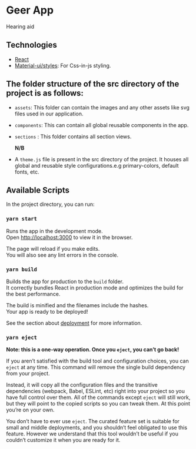 # Geer App
Hearing aid

## Technologies
- [React](https://reactjs.org)
- [Material-ui/styles](https://mui.com/styles/basics/): For Css-in-js styling.

## The folder structure of the src directory of the project is as follows:<br/>

- `assets`: This folder can contain the images and any other assets like svg files used in our application.
- `components`: This can contain all global reusable components in the app.
- `sections` : This folder contains all section views.


  **N/B**

- A `theme.js` file is present in the src directory of the project. It houses all global and reusable style configurations.e.g primary-colors, default fonts, etc.

## Available Scripts

In the project directory, you can run:

### `yarn start`

Runs the app in the development mode.\
Open [http://localhost:3000](http://localhost:3000) to view it in the browser.

The page will reload if you make edits.\
You will also see any lint errors in the console.

### `yarn build`

Builds the app for production to the `build` folder.\
It correctly bundles React in production mode and optimizes the build for the best performance.

The build is minified and the filenames include the hashes.\
Your app is ready to be deployed!

See the section about [deployment](https://facebook.github.io/create-react-app/docs/deployment) for more information.

### `yarn eject`

**Note: this is a one-way operation. Once you `eject`, you can’t go back!**

If you aren’t satisfied with the build tool and configuration choices, you can `eject` at any time. This command will remove the single build dependency from your project.

Instead, it will copy all the configuration files and the transitive dependencies (webpack, Babel, ESLint, etc) right into your project so you have full control over them. All of the commands except `eject` will still work, but they will point to the copied scripts so you can tweak them. At this point you’re on your own.

You don’t have to ever use `eject`. The curated feature set is suitable for small and middle deployments, and you shouldn’t feel obligated to use this feature. However we understand that this tool wouldn’t be useful if you couldn’t customize it when you are ready for it.

